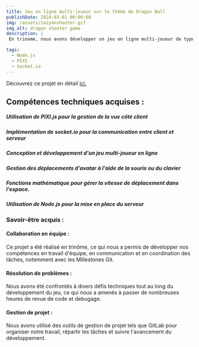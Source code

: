 ```yaml
---
title: Jeu en ligne multi-joueur sur le thème de Dragon Ball
publishDate: 2024-03-01 00:00:00
img: /assets/saiyanshooter.gif
img_alt: dragon shooter game
description: |
 En trinome, nous avons développer un jeu en ligne multi-joueur de type "shoot them up" inspiré de l'univers de Dragon Ball. Les joueurs pourront s'affronter en ligne dans des combats épiques, contrôlant des personnages inspirés des célèbres guerriers de Dragon Ball. Le jeu comprendra des fonctionnalités telles que le choix de pseudo et d'options de personnalisation, la gestion de la difficulté des parties en cours, l'affichage des meilleurs scores, ainsi que la possibilité de rejoindre un ami en ligne !

tags:
  - Node.js
  - PIXI
  - Socket.io
---
```


 Découvrez ce projet en détail <a href="https://github.com/Selim-Hamza/dragonShooter">ici.</a>

## Compétences techniques acquises :

##### Utilisation de PIXI.js pour la gestion de la vue côté client

##### Implémentation de socket.io pour la communication entre client et serveur

##### Conception et développement d'un jeu multi-joueur en ligne

##### Gestion des déplacements d'avatar à l'aide de la souris ou du clavier

##### Fonctions mathématique pour gérer la vitesse de déplacement dans l'espace.

##### Utilisation de Node.js pour la mise en place du serveur

### Savoir-être acquis :

#### Collaboration en équipe : 
Ce projet a été réalisé en trinôme, ce qui nous a permis de développer nos compétences en travail d'équipe, en communication et en coordination des tâches, notemment avec les Millestones Git.

#### Résolution de problèmes : 
Nous avons été confrontés à divers défis techniques tout au long du développement du jeu, ce qui nous a amenés à passer de nombreuses heures de revue de code et debugage.

#### Gestion de projet : 
 Nous avons utilisé des outils de gestion de projet tels que GitLab pour organiser notre travail, répartir les tâches et suivre l'avancement du développement.



